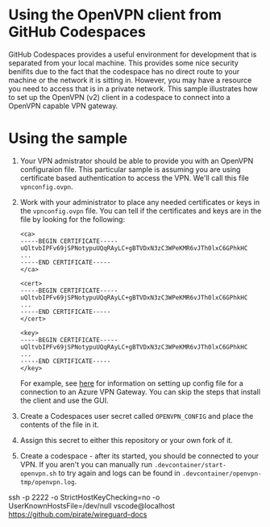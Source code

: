 # Using the OpenVPN client from GitHub Codespaces

GitHub Codespaces provides a useful environment for development that is separated from your local machine. This provides some nice security benifits due to the fact that the codespace has no direct route to your machine or the network it is sitting in. However, you may have a resource you need to access that is in a private network. This sample illustrates how to set up the OpenVPN (v2) client in a codespace to connect into a OpenVPN capable VPN gateway.

# Using the sample

1. Your VPN admistrator should be able to provide you with an OpenVPN configuraion file. This particular sample is assuming you are using certificate based authentication to access the VPN. We'll call this file `vpnconfig.ovpn`.
2. Work with your administrator to place any needed certificates or keys in the `vpnconfig.ovpn` file. You can tell if the certificates and keys are in the file by looking for the following:

    ```
    <ca>
    -----BEGIN CERTIFICATE-----
    uQltvbIPFv69jSPNotypuUQqRAyLC+gBTVDxN3zC3WPeKMR6vJTh0lxC6GPhkHC
    ...
    -----END CERTIFICATE-----
    </ca>

    <cert>
    -----BEGIN CERTIFICATE-----
    uQltvbIPFv69jSPNotypuUQqRAyLC+gBTVDxN3zC3WPeKMR6vJTh0lxC6GPhkHC
    ...
    -----END CERTIFICATE-----
    </cert>

    <key>
    -----BEGIN CERTIFICATE-----
    uQltvbIPFv69jSPNotypuUQqRAyLC+gBTVDxN3zC3WPeKMR6vJTh0lxC6GPhkHC
    ...
    -----END CERTIFICATE-----
    </key>

    ```
    
    For example, see [here](https://docs.microsoft.com/en-us/azure/vpn-gateway/vpn-gateway-howto-openvpn-clients#linux) for information on setting up config file for a connection to an Azure VPN Gateway. You can skip the steps that install the client and use the GUI.
3. Create a Codespaces user secret called `OPENVPN_CONFIG` and place the contents of the file in it.
4. Assign this secret to either this repository or your own fork of it.
5. Create a codespace - after its started, you should be connected to your VPN. If you aren't you can manually run `.devcontainer/start-openvpn.sh` to try again and logs can be found in `.devcontainer/openvpn-tmp/openvpn.log`.

ssh -p 2222 -o StrictHostKeyChecking=no -o UserKnownHostsFile=/dev/null vscode@localhost
https://github.com/pirate/wireguard-docs